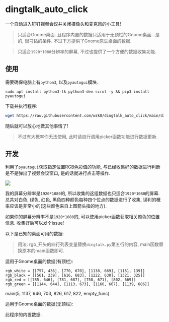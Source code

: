 # dingtalk_auto_click

一个自动进入钉钉视频会议并关闭摄像头和麦克风的小工具!

> 只适合Gnome桌面. 且程序内置的数据只适用于无顶栏的Gnome桌面...是的, 很刁钻的条件. 不过下方提供了Gnome原生桌面的数据.

> 只适合`1920*1080`分辨率的屏幕, 不过也提供了一个方便的数据收集功能.

## 使用

需要确保电脑上有`python3`, 以及`pyautogui`模块.

```
sudo apt install python3-tk python3-dev scrot -y && pip3 install pyautogui
```

下载并执行程序:

```sh
wget https://raw.githubusercontent.com/wzk0/dingtalk_auto_click/main/dingtalk.py && python3 dingtalk.py
```

随后就可以放心地做其他事情了!

> 不过有大概率你无法使用, 此时请自行调用picker函数功能进行数据更新.

## 开发

利用了`pyautogui`获取指定位置RGB色彩值的功能, 与已经收集好的数据进行判断是不是弹出了视频会议窗口, 是的话就进行点击等操作.

![](https://ghproxy.com/https://raw.githubusercontent.com/wzk0/photo/main/202301071744118.png)

我的屏幕分辨率是`1920*1080`的, 所以收集的这组数据也只适合`1920*1080`的屏幕. 总共对白色, 绿色, 红色, 黑色四种颜色每种四个位点的数据进行了收集, 误判的概率应该是非常小的(这些颜色来自上图箭头指的地方).

如果你的屏幕分辨率不是`1920*1080`的, 可以使用picker函数获取相关颜色的位置信息. 收集好后可以发个issue!

以下是已知的桌面可用的数据:

> 用法: rgb_开头的四行列表变量替换`dingtalk.py`第五行的内容, main函数替换原本的main函数即可.

适用于Gnome桌面的数据(有顶栏):

```
rgb_white = [[757, 436], [770, 670], [1138, 669], [1151, 139]]
rgb_black = [[561, 239], [616, 683], [1222, 630], [1321, 325]]
rgb_red = [[785, 646], [781, 687], [758, 671], [802, 669]]
rgb_green = [[1144, 644], [1113, 673], [1166, 667], [1139, 686]]
```

main(5, 1137, 646, 703, 826, 617, 822, empty_func)

适用于Gnome桌面的数据(无顶栏):

此程序的内置数据.